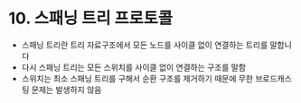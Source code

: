 # 10. 스패닝 트리 프로토콜

- 스패닝 트리란 트리 자료구조에서 모든 노드를 사이클 없이 연결하는 트리를 말합니다
- 다시 스패닝 트리는 모든 스위치를 사이클 없이 연결하는 구조를 말함
- 스위치는 최소 스패닝 트리를 구해서 순환 구조를 제거하기 때문에 무한 브로드캐스팅 문제는 발생하지 않음